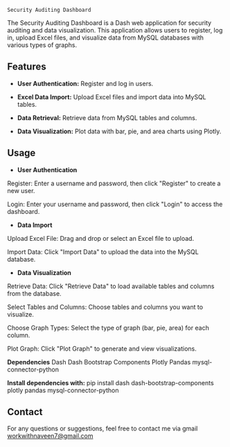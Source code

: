 `Security Auditing Dashboard`


The Security Auditing Dashboard is a Dash web application for security auditing and data visualization. This application allows users to register, log in, upload Excel files, and visualize data from MySQL databases with various types of graphs.


## Features

- **User Authentication:** Register and log in users.
  
- **Excel Data Import:** Upload Excel files and import data into MySQL tables.
  
- **Data Retrieval:** Retrieve data from MySQL tables and columns.
  
- **Data Visualization:** Plot data with bar, pie, and area charts using Plotly.

## Usage

- **User Authentication**

Register: Enter a username and password, then click "Register" to create a new user.

Login: Enter your username and password, then click "Login" to access the dashboard.
- **Data Import**

Upload Excel File: Drag and drop or select an Excel file to upload.

Import Data: Click "Import Data" to upload the data into the MySQL database.
- **Data Visualization**

Retrieve Data: Click "Retrieve Data" to load available tables and columns from the database.

Select Tables and Columns: Choose tables and columns you want to visualize.

Choose Graph Types: Select the type of graph (bar, pie, area) for each column.

Plot Graph: Click "Plot Graph" to generate and view visualizations.


**Dependencies**
Dash
Dash Bootstrap Components
Plotly
Pandas
mysql-connector-python


**Install dependencies with:**
pip install dash dash-bootstrap-components plotly pandas mysql-connector-python


## Contact

For any questions or suggestions, feel free to contact me via gmail
workwithnaveen7@gmail.com

